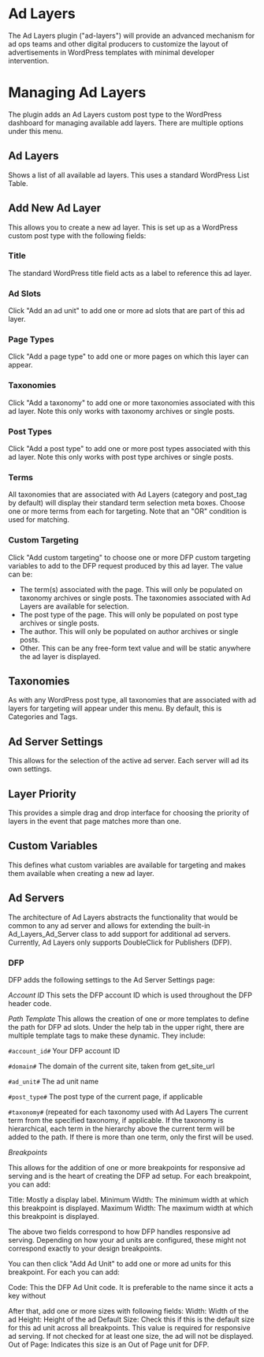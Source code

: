# Ad Layers

The Ad Layers plugin ("ad-layers") will provide an advanced mechanism for ad ops teams and other digital producers to customize the layout of advertisements in WordPress templates with minimal developer intervention.

# Managing Ad Layers

The plugin adds an Ad Layers custom post type to the WordPress dashboard for managing available add layers. There are multiple options under this menu.

## Ad Layers

Shows a list of all available ad layers. This uses a standard WordPress List Table.

## Add New Ad Layer

This allows you to create a new ad layer. This is set up as a WordPress custom post type with the following fields:

### Title
The standard WordPress title field acts as a label to reference this ad layer.

### Ad Slots
Click "Add an ad unit" to add one or more ad slots that are part of this ad layer.

### Page Types
Click "Add a page type" to add one or more pages on which this layer can appear. 

### Taxonomies
Click "Add a taxonomy" to add one or more taxonomies associated with this ad layer. Note this only works with taxonomy archives or single posts.

### Post Types
Click "Add a post type" to add one or more post types associated with this ad layer. Note this only works with post type archives or single posts. 

### Terms
All taxonomies that are associated with Ad Layers (category and post_tag by default) will display their standard term selection meta boxes. Choose one or more terms from each for targeting. Note that an "OR" condition is used for matching.

### Custom Targeting
Click "Add custom targeting" to choose one or more DFP custom targeting variables to add to the DFP request produced by this ad layer. The value can be:
- The term(s) associated with the page. This will only be populated on taxonomy archives or single posts. The taxonomies associated with Ad Layers are available for selection.
- The post type of the page. This will only be populated on post type archives or single posts.
- The author. This will only be populated on author archives or single posts.
- Other. This can be any free-form text value and will be static anywhere the ad layer is displayed.

## Taxonomies

As with any WordPress post type, all taxonomies that are associated with ad layers for targeting will appear under this menu. By default, this is Categories and Tags.

## Ad Server Settings

This allows for the selection of the active ad server. Each server will ad its own settings.

## Layer Priority

This provides a simple drag and drop interface for choosing the priority of layers in the event that page matches more than one.

## Custom Variables

This defines what custom variables are available for targeting and makes them available when creating a new ad layer.

## Ad Servers

The architecture of Ad Layers abstracts the functionality that would be common to any ad server and allows for extending the built-in Ad_Layers_Ad_Server class to add support for additional ad servers. Currently, Ad Layers only supports DoubleClick for Publishers (DFP).

### DFP

DFP adds the following settings to the Ad Server Settings page:

*Account ID*
This sets the DFP account ID which is used throughout the DFP header code.

*Path Template*
This allows the creation of one or more templates to define the path for DFP ad slots. Under the help tab in the upper right, there are multiple template tags to make these dynamic. They include:

```#account_id#```
Your DFP account ID

```#domain#```
The domain of the current site, taken from get_site_url

```#ad_unit#```
The ad unit name

```#post_type#```
The post type of the current page, if applicable

```#taxonomy#``` (repeated for each taxonomy used with Ad Layers
The current term from the specified taxonomy, if applicable. If the taxonomy is hierarchical, each term in the hierarchy above the current term will be added to the path. If there is more than one term, only the first will be used.

*Breakpoints*

This allows for the addition of one or more breakpoints for responsive ad serving and is the heart of creating the DFP ad setup. For each breakpoint, you can add:

Title: Mostly a display label.
Minimum Width: The minimum width at which this breakpoint is displayed.
Maximum Width: The maximum width at which this breakpoint is displayed.

The above two fields correspond to how DFP handles responsive ad serving. Depending on how your ad units are configured, these might not correspond exactly to your design breakpoints.

You can then click "Add Ad Unit" to add one or more ad units for this breakpoint. For each you can add:

Code: This the DFP Ad Unit code. It is preferable to the name since it acts a key without 

After that, add one or more sizes with following fields:
Width: Width of the ad
Height: Height of the ad
Default Size: Check this if this is the default size for this ad unit across all breakpoints. This value is required for responsive ad serving. If not checked for at least one size, the ad will not be displayed.
Out of Page: Indicates this size is an Out of Page unit for DFP.
